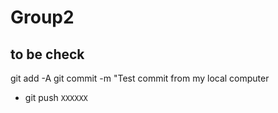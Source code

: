 # Group2
## to be check  
git add -A
git commit -m "Test commit from my local computer
- git push ` XXXXXX `
